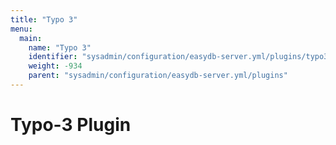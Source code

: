 ```yaml
---
title: "Typo 3"
menu:
  main:
    name: "Typo 3"
    identifier: "sysadmin/configuration/easydb-server.yml/plugins/typo3"
    weight: -934
    parent: "sysadmin/configuration/easydb-server.yml/plugins"
---
```


# Typo-3 Plugin